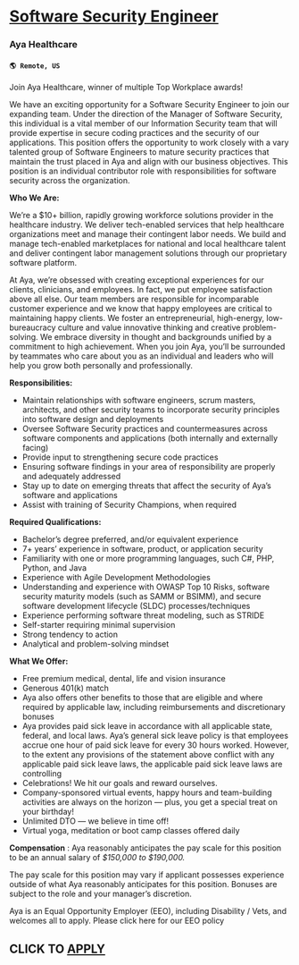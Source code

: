 # [Software Security Engineer](https://www.remotewlb.com/apply/software-security-engineer-123355)  
### Aya Healthcare  
#### `🌎 Remote, US`  

Join Aya Healthcare, winner of multiple Top Workplace awards!

We have an exciting opportunity for a Software Security Engineer to join our expanding team. Under the direction of the Manager of Software Security, this individual is a vital member of our Information Security team that will provide expertise in secure coding practices and the security of our applications. This position offers the opportunity to work closely with a vary talented group of Software Engineers to mature security practices that maintain the trust placed in Aya and align with our business objectives. This position is an individual contributor role with responsibilities for software security across the organization.

**Who We Are:**

We’re a $10+ billion, rapidly growing workforce solutions provider in the healthcare industry. We deliver tech-enabled services that help healthcare organizations meet and manage their contingent labor needs. We build and manage tech-enabled marketplaces for national and local healthcare talent and deliver contingent labor management solutions through our proprietary software platform.

At Aya, we’re obsessed with creating exceptional experiences for our clients, clinicians, and employees. In fact, we put employee satisfaction above all else. Our team members are responsible for incomparable customer experience and we know that happy employees are critical to maintaining happy clients. We foster an entrepreneurial, high-energy, low-bureaucracy culture and value innovative thinking and creative problem-solving. We embrace diversity in thought and backgrounds unified by a commitment to high achievement. When you join Aya, you’ll be surrounded by teammates who care about you as an individual and leaders who will help you grow both personally and professionally.

**Responsibilities:**

  * Maintain relationships with software engineers, scrum masters, architects, and other security teams to incorporate security principles into software design and deployments 
  * Oversee Software Security practices and countermeasures across software components and applications (both internally and externally facing) 
  * Provide input to strengthening secure code practices 
  * Ensuring software findings in your area of responsibility are properly and adequately addressed 
  * Stay up to date on emerging threats that affect the security of Aya’s software and applications 
  * Assist with training of Security Champions, when required 

**Required Qualifications:**

  * Bachelor’s degree preferred, and/or equivalent experience 
  * 7+ years’ experience in software, product, or application security 
  * Familiarity with one or more programming languages, such C#, PHP, Python, and Java 
  * Experience with Agile Development Methodologies 
  * Understanding and experience with OWASP Top 10 Risks, software security maturity models (such as SAMM or BSIMM), and secure software development lifecycle (SLDC) processes/techniques 
  * Experience performing software threat modeling, such as STRIDE 
  * Self-starter requiring minimal supervision 
  * Strong tendency to action 
  * Analytical and problem-solving mindset 

**What We Offer:**

  * Free premium medical, dental, life and vision insurance
  * Generous 401(k) match
  * Aya also offers other benefits to those that are eligible and where required by applicable law, including reimbursements and discretionary bonuses
  * Aya provides paid sick leave in accordance with all applicable state, federal, and local laws. Aya’s general sick leave policy is that employees accrue one hour of paid sick leave for every 30 hours worked. However, to the extent any provisions of the statement above conflict with any applicable paid sick leave laws, the applicable paid sick leave laws are controlling
  * Celebrations! We hit our goals and reward ourselves. 
  * Company-sponsored virtual events, happy hours and team-building activities are always on the horizon — plus, you get a special treat on your birthday!
  * Unlimited DTO — we believe in time off! 
  * Virtual yoga, meditation or boot camp classes offered daily

**Compensation** : Aya reasonably anticipates the pay scale for this position to be an annual salary of _$150,000 to $190,000._

The pay scale for this position may vary if applicant possesses experience outside of what Aya reasonably anticipates for this position. Bonuses are subject to the role and your manager’s discretion.

Aya is an Equal Opportunity Employer (EEO), including Disability / Vets, and welcomes all to apply. Please click here for our EEO policy

  
## CLICK TO [APPLY](https://www.remotewlb.com/apply/software-security-engineer-123355)

